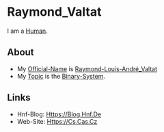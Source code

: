 # Raymond_Valtat

I am a [Human](40000001.md).

## About

- My [Official-Name](611003.md) is [Raymond-Louis-André_Valtat](70000101.md)
- My [Topic](600051.md) is the [Binary-System](12000065.md).

## Links

- Hnf-Blog: [Https://Blog.Hnf.De](https://blog.hnf.de/tag/raymond-valtat)
- Web-Site: [Https://Cs.Cas.Cz](https://cs.cas.cz/portal/AlgoMath/NumberTheory/Arithmetics/NumeralSystems/PositionalNumeralSystems/BinarySystem.htm)
